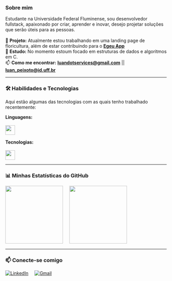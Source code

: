 
### Sobre mim

<p align="left">

  Estudante na Universidade Federal Fluminense, sou desenvolvedor fullstack, apaixonado por criar, aprender e inovar, desejo projetar soluções que serão úteis para as pessoas.<br><br>
  🚀 <strong>Projeto:</strong> Atualmente estou trabalhando em uma landing page de floricultura, além de estar contribuindo para o <a href="https://www.instagram.com/egeu.app/"><strong>Egeu App</strong></a><br>
  🌱 <strong>Estudo:</strong> No momento estoum focado em estruturas de dados e algoritmos em C.<br>
  📫 <strong>Como me encontrar:</strong> <a href="mailto:luandotservices@gmail.com"><strong>luandotservices@gmail.com</strong></a> || <a href="mailto:luan_peixoto@id.uff.br"><strong>luan_peixoto@id.uff.br</strong></a><br>
</p>

---

### 🛠️ Habilidades e Tecnologias

Aqui estão algumas das tecnologias com as quais tenho trabalhado recentemente:

<p align="left">
  <strong>Linguagens:</strong><br><br>
  <a href="https://skillicons.dev">
    <img height="30px" src="https://skillicons.dev/icons?i=javascript,python,c,html,css" />
  </a>
</p>

<p align="left">
  <strong>Tecnologias:</strong><br><br>
  <a href="https://skillicons.dev">
    <img height="30px" src="https://skillicons.dev/icons?i=react,nextjs,vite,tailwind,nodejs,express,mysql,mongodb,git,github" />
  </a>
</p>

---

### 📊 Minhas Estatísticas do GitHub

<div>
  <a align="left" href="https://github.com/luan-services"><img height="180em" src="https://github-readme-stats.vercel.app/api/top-langs/?username=luan-services&layout=compact&langs_count=7&theme=dracula"/></a>
  &nbsp; &nbsp; 
  <a align="right" href="https://github.com/luan-services"><img height="180em" src="https://github-readme-stats.vercel.app/api?username=luan-services&show_icons=true&theme=dracula&include_all_commits=true&count_private=true"/></a>
</div>

---

### 📫 Conecte-se comigo

<p align="left">
  <a href="https://www.linkedin.com/in/luan-peixoto-jardim-4989b3205/" target="_blank"><img src="https://img.shields.io/badge/LinkedIn-0077B5?style=for-the-badge&logo=linkedin&logoColor=white" alt="LinkedIn"></a> 
  &nbsp; &nbsp; 
  <a href="mailto:luandotservices@gmail.com"><img src="https://img.shields.io/badge/Gmail-D14836?style=for-the-badge&logo=gmail&logoColor=white" alt="Gmail"></a>
</p>
